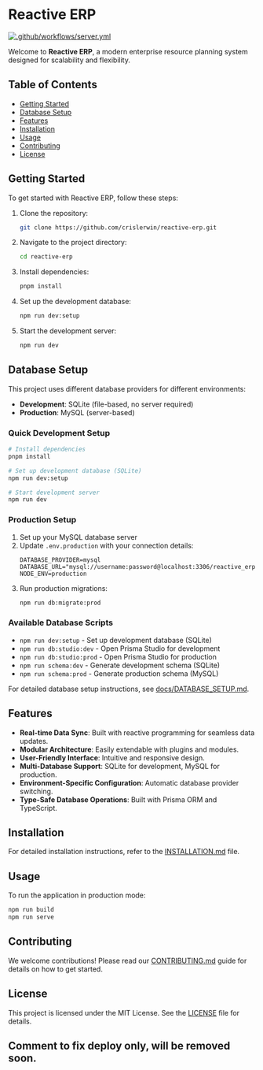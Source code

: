 # Reactive ERP

[![.github/workflows/server.yml](https://github.com/crislerwin/health-ops/actions/workflows/server.yml/badge.svg?branch=main)](https://github.com/crislerwin/health-ops/actions/workflows/server.yml)

Welcome to **Reactive ERP**, a modern enterprise resource planning system designed for scalability and flexibility.

## Table of Contents
- [Getting Started](#getting-started)
- [Database Setup](#database-setup)
- [Features](#features)
- [Installation](#installation)
- [Usage](#usage)
- [Contributing](#contributing)
- [License](#license)

## Getting Started

To get started with Reactive ERP, follow these steps:

1. Clone the repository:
   ```bash
   git clone https://github.com/crislerwin/reactive-erp.git
   ```

2. Navigate to the project directory:
   ```bash
   cd reactive-erp
   ```

3. Install dependencies:
   ```bash
   pnpm install
   ```

4. Set up the development database:
   ```bash
   npm run dev:setup
   ```

5. Start the development server:
   ```bash
   npm run dev
   ```

## Database Setup

This project uses different database providers for different environments:

- **Development**: SQLite (file-based, no server required)
- **Production**: MySQL (server-based)

### Quick Development Setup

```bash
# Install dependencies
pnpm install

# Set up development database (SQLite)
npm run dev:setup

# Start development server
npm run dev
```

### Production Setup

1. Set up your MySQL database server
2. Update `.env.production` with your connection details:
   ```env
   DATABASE_PROVIDER=mysql
   DATABASE_URL="mysql://username:password@localhost:3306/reactive_erp"
   NODE_ENV=production
   ```
3. Run production migrations:
   ```bash
   npm run db:migrate:prod
   ```

### Available Database Scripts

- `npm run dev:setup` - Set up development database (SQLite)
- `npm run db:studio:dev` - Open Prisma Studio for development
- `npm run db:studio:prod` - Open Prisma Studio for production
- `npm run schema:dev` - Generate development schema (SQLite)
- `npm run schema:prod` - Generate production schema (MySQL)

For detailed database setup instructions, see [docs/DATABASE_SETUP.md](docs/DATABASE_SETUP.md).

## Features

- **Real-time Data Sync**: Built with reactive programming for seamless data updates.
- **Modular Architecture**: Easily extendable with plugins and modules.
- **User-Friendly Interface**: Intuitive and responsive design.
- **Multi-Database Support**: SQLite for development, MySQL for production.
- **Environment-Specific Configuration**: Automatic database provider switching.
- **Type-Safe Database Operations**: Built with Prisma ORM and TypeScript.

## Installation

For detailed installation instructions, refer to the [INSTALLATION.md](INSTALLATION.md) file.

## Usage

To run the application in production mode:
```bash
npm run build
npm run serve
```

## Contributing

We welcome contributions! Please read our [CONTRIBUTING.md](CONTRIBUTING.md) guide for details on how to get started.

## License

This project is licensed under the MIT License. See the [LICENSE](LICENSE) file for details.

## Comment to fix deploy only, will be removed soon.
